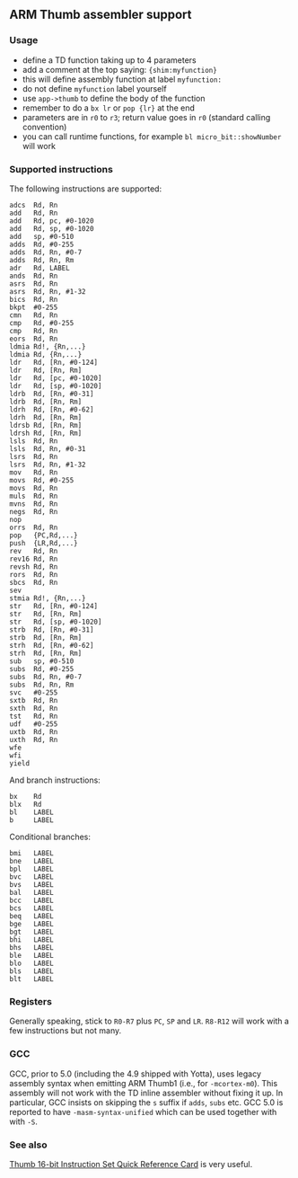 ## ARM Thumb assembler support

### Usage

* define a TD function taking up to 4 parameters
* add a comment at the top saying: `{shim:myfunction}`
* this will define assembly function at label `myfunction:`
* do not define `myfunction` label yourself
* use `app->thumb` to define the body of the function
* remember to do a `bx lr` or `pop {lr}` at the end
* parameters are in `r0` to `r3`; return value goes in `r0` (standard calling convention)
* you can call runtime functions, for example `bl micro_bit::showNumber` will work

### Supported instructions

The following instructions are supported:

```
adcs  Rd, Rn
add   Rd, Rn
add   Rd, pc, #0-1020
add   Rd, sp, #0-1020
add   sp, #0-510
adds  Rd, #0-255
adds  Rd, Rn, #0-7
adds  Rd, Rn, Rm
adr   Rd, LABEL
ands  Rd, Rn
asrs  Rd, Rn
asrs  Rd, Rn, #1-32
bics  Rd, Rn
bkpt  #0-255
cmn   Rd, Rn
cmp   Rd, #0-255
cmp   Rd, Rn
eors  Rd, Rn
ldmia Rd!, {Rn,...}
ldmia Rd, {Rn,...}
ldr   Rd, [Rn, #0-124]
ldr   Rd, [Rn, Rm]
ldr   Rd, [pc, #0-1020]
ldr   Rd, [sp, #0-1020]
ldrb  Rd, [Rn, #0-31]
ldrb  Rd, [Rn, Rm]
ldrh  Rd, [Rn, #0-62]
ldrh  Rd, [Rn, Rm]
ldrsb Rd, [Rn, Rm]
ldrsh Rd, [Rn, Rm]
lsls  Rd, Rn
lsls  Rd, Rn, #0-31
lsrs  Rd, Rn
lsrs  Rd, Rn, #1-32
mov   Rd, Rn
movs  Rd, #0-255
movs  Rd, Rn
muls  Rd, Rn
mvns  Rd, Rn
negs  Rd, Rn
nop
orrs  Rd, Rn
pop   {PC,Rd,...}
push  {LR,Rd,...}
rev   Rd, Rn
rev16 Rd, Rn
revsh Rd, Rn
rors  Rd, Rn
sbcs  Rd, Rn
sev
stmia Rd!, {Rn,...}
str   Rd, [Rn, #0-124]
str   Rd, [Rn, Rm]
str   Rd, [sp, #0-1020]
strb  Rd, [Rn, #0-31]
strb  Rd, [Rn, Rm]
strh  Rd, [Rn, #0-62]
strh  Rd, [Rn, Rm]
sub   sp, #0-510
subs  Rd, #0-255
subs  Rd, Rn, #0-7
subs  Rd, Rn, Rm
svc   #0-255
sxtb  Rd, Rn
sxth  Rd, Rn
tst   Rd, Rn
udf   #0-255
uxtb  Rd, Rn
uxth  Rd, Rn
wfe
wfi
yield
```

And branch instructions:

```
bx    Rd
blx   Rd
bl    LABEL
b     LABEL
```

Conditional branches:

```
bmi   LABEL
bne   LABEL
bpl   LABEL
bvc   LABEL
bvs   LABEL
bal   LABEL
bcc   LABEL
bcs   LABEL
beq   LABEL
bge   LABEL
bgt   LABEL
bhi   LABEL
bhs   LABEL
ble   LABEL
blo   LABEL
bls   LABEL
blt   LABEL
```

### Registers

Generally speaking, stick to `R0-R7` plus `PC`, `SP` and `LR`. `R8-R12` will
work with a few instructions but not many.

### GCC

GCC, prior to 5.0 (including the 4.9 shipped with Yotta), uses legacy assembly
syntax when emitting ARM Thumb1 (i.e., for `-mcortex-m0`).  This assembly will
not work with the TD inline assembler without fixing it up. In particular, GCC
insists on skipping the `s` suffix if `adds`, `subs` etc.  GCC 5.0 is reported
to have `-masm-syntax-unified` which can be used together with with `-S`.


### See also

[Thumb 16-bit Instruction Set Quick Reference Card](http://infocenter.arm.com/help/topic/com.arm.doc.qrc0006e/QRC0006_UAL16.pdf)
is very useful.

